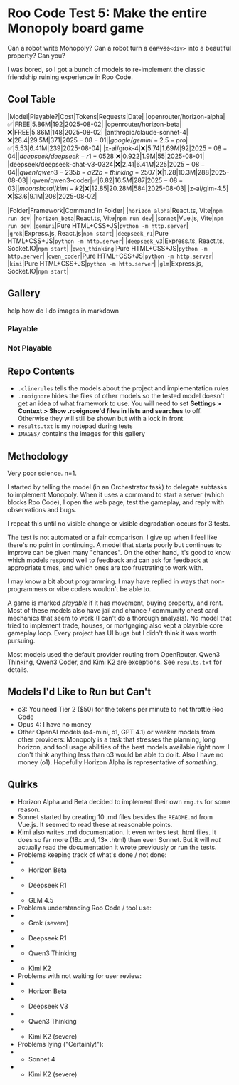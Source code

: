 # Roo Code Test 5: Make the entire Monopoly board game

Can a robot write Monopoly? Can a robot turn a ~~canvas~~`<div>` into a beautiful property? Can you?

I was bored, so I got a bunch of models to re-implement the classic friendship ruining experience in Roo Code.

## Cool Table

|Model|Playable?|Cost|Tokens|Requests|Date|
|openrouter/horizon-alpha|✅|FREE|5.86M|192|2025-08-02|
|openrouter/horizon-beta|❌|FREE|5.86M|148|2025-08-02|
|anthropic/claude-sonnet-4|❌|$28.4|29.5M|371|2025-08-01|
|google/gemini-2.5-pro|✅|$5.53|6.41M|239|2025-08-04|
|x-ai/grok-4|❌|$5.74|1.69M|92|2025-08-04|
|deepseek/deepseek-r1-0528|❌|$0.922|1.9M|55|2025-08-01|
|deepseek/deepseek-chat-v3-0324|❌|$2.41|6.41M|225|2025-08-04|
|qwen/qwen3-235b-a22b-thinking-2507|❌|$1.28|10.3M|288|2025-08-03|
|qwen/qwen3-coder|✅|$6.82|16.5M|287|2025-08-03|
|moonshotai/kimi-k2|❌|$12.85|20.28M|584|2025-08-03|
|z-ai/glm-4.5|❌|$3.6|9.1M|208|2025-08-02|

|Folder|Framework|Command In Folder|
|`horizon_alpha`|React.ts, Vite|`npm run dev`|
|`horizon_beta`|React.ts, Vite|`npm run dev`|
|`sonnet`|Vue.js, Vite|`npm run dev`|
|`gemini`|Pure HTML+CSS+JS|`python -m http.server`|
|`grok`|Express.js, React.js|`npm start`|
|`deepseek_r1`|Pure HTML+CSS+JS|`python -m http.server`|
|`deepseek_v3`|Express.ts, React.ts, Socket.IO|`npm start`|
|`qwen_thinking`|Pure HTML+CSS+JS|`python -m http.server`|
|`qwen_coder`|Pure HTML+CSS+JS|`python -m http.server`|
|`kimi`|Pure HTML+CSS+JS|`python -m http.server`|
|`glm`|Express.js, Socket.IO|`npm start`|

## Gallery

help how do I do images in markdown

### Playable

### Not Playable

## Repo Contents

- `.clinerules` tells the models about the project and implementation rules
- `.rooignore` hides the files of other models so the tested model doesn't get an idea of what framework to use. You will need to set **Settings > Context > Show .rooignore'd files in lists and searches** to off. Otherwise they will still be shown but with a lock in front
- `results.txt` is my notepad during tests
- `IMAGES/` contains the images for this gallery

## Methodology

Very poor science. n=1.

I started by telling the model (in an Orchestrator task) to delegate subtasks to implement Monopoly. When it uses a command to start a server (which blocks Roo Code), I open the web page, test the gameplay, and reply with observations and bugs.

I repeat this until no visible change or visible degradation occurs for 3 tests.

The test is not automated or a fair comparison. I give up when I feel like there's no point in continuing. A model that starts poorly but continues to improve can be given many "chances". On the other hand, it's good to know which models respond well to feedback and can ask for feedback at appropriate times, and which ones are too frustrating to work with.

I may know a bit about programming. I may have replied in ways that non-programmers or vibe coders wouldn't be able to.

A game is marked *playable* if it has movement, buying property, and rent. Most of these models also have jail and chance / community chest card mechanics that seem to work (I can't do a thorough analysis). No model that tried to implement trade, houses, or mortgaging also kept a playable core gameplay loop. Every project has UI bugs but I didn't think it was worth pursuing.

Most models used the default provider routing from OpenRouter. Qwen3 Thinking, Qwen3 Coder, and Kimi K2 are exceptions. See `results.txt` for details.

## Models I'd Like to Run but Can't

- o3: You need Tier 2 ($50) for the tokens per minute to not throttle Roo Code
- Opus 4: I have no money
- Other OpenAI models (o4-mini, o1, GPT 4.1) or weaker models from other providers: Monopoly is a task that stresses the planning, long horizon, and tool usage abilities of the best models available right now. I don't think anything less than o3 would be able to do it. Also I have no money (o1). Hopefully Horizon Alpha is representative of *something*.

## Quirks

- Horizon Alpha and Beta decided to implement their own `rng.ts` for some reason.
- Sonnet started by creating 10 .md files besides the `README.md` from Vue.js. It seemed to read these at reasonable points.
- Kimi also writes .md documentation. It even writes test .html files. It does so far more (18x .md, 13x .html) than even Sonnet. But it will *not* actually read the documentation it wrote previously or run the tests.
- Problems keeping track of what's done / not done:
- - Horizon Beta
- - Deepseek R1
- - GLM 4.5
- Problems understanding Roo Code / tool use:
- - Grok (severe)
- - Deepseek R1
- - Qwen3 Thinking
- - Kimi K2
- Problems with not waiting for user review:
- - Horizon Beta
- - Deepseek V3
- - Qwen3 Thinking
- - Kimi K2 (severe)
- Problems lying ("Certainly!"):
- - Sonnet 4
- - Kimi K2 (severe)
